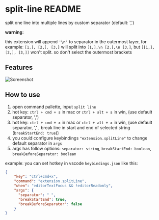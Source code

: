 # split-line README

split one line into multiple lines by custom separator (default: ',')

**warning:** 

this extension will append `'\n'` to separator in the outermost layer,
for example: `[1,], [2,], [3,]` will split into `[1,],\n [2,],\n [3,]`,
but `[[1,], [2,], [3,]]` won't split. 
so don't select the outermost brackets

## Features

![Screenshot](images/split-line-intro.gif "split line")

## How to use

1. open command pallette, input `split line`
2. hot key: `ctrl + cmd + s` in mac or `ctrl + alt + s` in win, (use default separator, ',')
3. hot key: `ctrl + cmd + x` in mac or `ctrl + alt + x` in win, (use default separator, ',' , break line in start and end of selected string (`breakStartEnd: true`))
4. you could configure keybindings `"extension.splitLine"` to change default separator in `args`
5. args has follow options: `separator: string`, `breakStartEnd: boolean`, `breakBeforeSeparator: boolean` 

example: you can set hotkey in vscode `keybindings.json` like this:
```json
{
    "key": "ctrl+cmd+x",
    "command": "extension.splitLine",
    "when": "editorTextFocus && !editorReadonly",
    "args": {
      "separator": " ",
      "breakStartEnd": true,
      "breakBeforeSeparator": false
    }
}
```

